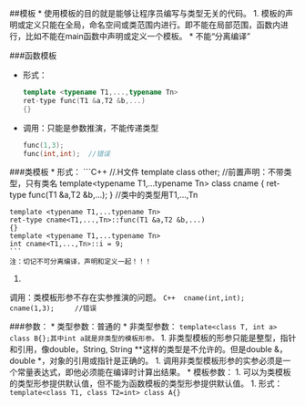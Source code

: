 ##模板
* 
使用模板的目的就是能够让程序员编写与类型无关的代码。
1. 
模板的声明或定义只能在全局，命名空间或类范围内进行。即不能在局部范围，函数内进行，比如不能在main函数中声明或定义一个模板。
* 
不能“分离编译”

###函数模板
* 形式：
    ```C++
    template <typename T1,...,typename Tn>
    ret-type func(T1 &a,T2 &b,...)
    {}
    ```
* 调用：只能是参数推演，不能传递类型
    ```C++
    func(1,3);
    func(int,int);  //错误
    ```

###类模板
* 
形式：
    ```C++ 
    //.H文件
    template<class data_obj>
    class other;    //前置声明：不带类型，只有类名
    template<typename T1,...typename Tn>
    class cname
    {
        ret-type func(T1 &a,T2 &b,...);
    }  //类中的类型用T1,...,Tn
    
    template <typename T1,...typename Tn>
    ret-type cname<T1,...,Tn>::func(T1 &a,T2 &b,...)
    {}
    template <typename T1,...typename Tn>
    int cname<T1,...,Tn>::i = 9;
    ```
    注：切记不可分离编译，声明和定义一起！！！
1. 
调用：类模板形参不存在实参推演的问题。
    ```C++ 
    cname(int,int);  
    cname(1,3);     //错误
    ```

###参数：
* 
类型参数：普通的
* 
非类型参数：
    ```template<class T, int a> class B{};其中int a就是非类型的模板形参。```
    1. 
非类型模板的形参只能是整型，指针和引用，像double，String, String **这样的类型是不允许的。但是double &，double *，对象的引用或指针是正确的。
    1. 
调用非类型模板形参的实参必须是一个常量表达式，即他必须能在编译时计算出结果。
* 
模板参数：
    1. 
可以为类模板的类型形参提供默认值，但不能为函数模板的类型形参提供默认值。
    1. 形式：
```template<class T1, class T2=int> class A{}```
